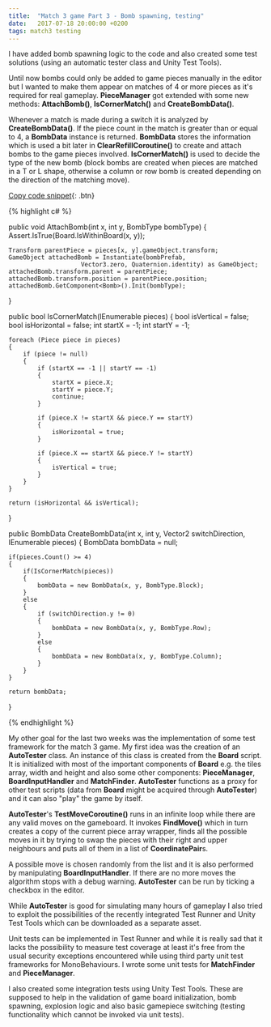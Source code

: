 ```yaml
---
title:  "Match 3 game Part 3 - Bomb spawning, testing"
date:   2017-07-18 20:00:00 +0200
tags: match3 testing
---
```

I have added bomb spawning logic to the code and also created some test solutions (using an automatic tester class and Unity Test Tools).
<!--more-->

Until now bombs could only be added to game pieces manually in the editor but I wanted to make them appear on matches of 4 or more pieces as it's required for real gameplay. **PieceManager** got extended with some new methods: **AttachBomb()**, **IsCornerMatch()** and **CreateBombData()**.

Whenever a match is made during a switch it is analyzed by **CreateBombData()**. If the piece count in the match is greater than or equal to 4, a **BombData** instance is returned. **BombData** stores the information which is used a bit later in **ClearRefillCoroutine()** to create and attach bombs to the game pieces involved. **IsCornerMatch()** is used to decide the type of the new bomb (block bombs are created when pieces are matched in a T or L shape, otherwise a column or row bomb is created depending on the direction of the matching move).

[Copy code snippet](#link){: .btn}  

{% highlight c# %}

public void AttachBomb(int x, int y, BombType bombType)
{
    Assert.IsTrue(Board.IsWithinBoard(x, y));

    Transform parentPiece = pieces[x, y].gameObject.transform;
    GameObject attachedBomb = Instantiate(bombPrefab,
                        Vector3.zero, Quaternion.identity) as GameObject;
    attachedBomb.transform.parent = parentPiece;
    attachedBomb.transform.position = parentPiece.position;
    attachedBomb.GetComponent<Bomb>().Init(bombType);
}

public bool IsCornerMatch(IEnumerable<Piece> pieces)
{
    bool isVertical = false;
    bool isHorizontal = false;
    int startX = -1;
    int startY = -1;

    foreach (Piece piece in pieces)
    {
        if (piece != null)
        {
            if (startX == -1 || startY == -1)
            {
                startX = piece.X;
                startY = piece.Y;
                continue;
            }

            if (piece.X != startX && piece.Y == startY)
            {
                isHorizontal = true;
            }

            if (piece.X == startX && piece.Y != startY)
            {
                isVertical = true;
            }
        }
    }

    return (isHorizontal && isVertical);
}

public BombData CreateBombData(int x, int y, Vector2 switchDirection, IEnumerable<Piece> pieces)
{
    BombData bombData = null;

    if(pieces.Count() >= 4)
    {
        if(IsCornerMatch(pieces))
        {
            bombData = new BombData(x, y, BombType.Block);
        }
        else
        {
            if (switchDirection.y != 0)
            {
                bombData = new BombData(x, y, BombType.Row);
            }
            else
            {
                bombData = new BombData(x, y, BombType.Column);
            }
        }
    }        

    return bombData;
}

{% endhighlight %}


My other goal for the last two weeks was the implementation of some test framework for the match 3 game. My first idea was the creation of an **AutoTester** class. An instance of this class is created from the **Board** script. It is initialized with most of the important components of **Board** e.g. the tiles array, width and height and also some other components: **PieceManager**, **BoardInputHandler** and **MatchFinder**. **AutoTester** functions as a proxy for other test scripts (data from **Board** might be acquired through **AutoTester**) and it can also "play" the game by itself.

**AutoTester**'s **TestMoveCoroutine()** runs in an infinite loop while there are any valid moves on the gameboard. It invokes **FindMove()** which in turn creates a copy of the current piece array wrapper, finds all the possible moves in it by trying to swap the pieces with their right and upper neighbours and puts all of them in a list of **CoordinatePair**s.

A possible move is chosen randomly from the list and it is also performed by manipulating **BoardInputHandler**. If there are no more moves the algorithm stops with a debug warning. **AutoTester** can be run by ticking a checkbox in the editor.

While **AutoTester** is good for simulating many hours of gameplay I also tried to exploit the possibilities of the recently integrated Test Runner and Unity Test Tools which can be downloaded as a separate asset.

Unit tests can be implemented in Test Runner and while it is really sad that it lacks the possibility to measure test coverage at least it's free from the usual security exceptions encountered while using third party unit test frameworks for MonoBehaviours. I wrote some unit tests for **MatchFinder** and **PieceManager**.

I also created some integration tests using Unity Test Tools. These are supposed to help in the validation of game board initialization, bomb spawning, explosion logic and also basic gamepiece switching (testing functionality which cannot be invoked via unit tests).